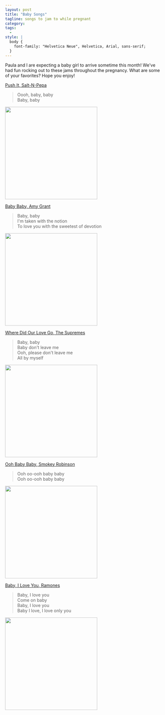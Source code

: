 ```yaml
---
layout: post
title: "Baby Songs"
tagline: songs to jam to while pregnant
category:
tags:
  -
style: |
  body {
    font-family: "Helvetica Neue", Helvetica, Arial, sans-serif;
  }
---
```


Paula and I are expecting a baby girl to arrive sometime this month! We've had fun rocking out to these jams throughout the pregnancy. What are some of your favorites? Hope you enjoy!

[Push It, Salt-N-Pepa](https://genius.com/Salt-n-pepa-push-it-lyrics)

>Oooh, baby, baby  
>Baby, baby  

<img src="https://t2.genius.com/unsafe/440x440/https%3A%2F%2Fimages.genius.com%2F4ef12d48c4a618a18e5f8467023ff9ec.600x600x1.jpg" width="300px">

[Baby Baby, Amy Grant](https://genius.com/Amy-grant-baby-baby-lyrics)

>Baby, baby  
>I'm taken with the notion  
>To love you with the sweetest of devotion  

<img src="https://t2.genius.com/unsafe/440x440/https%3A%2F%2Fimages.genius.com%2Faea23e6897a2918ff959148ba173aa6f.1000x1000x1.jpg" width="300px">

[Where Did Our Love Go, The Supremes](https://genius.com/The-supremes-where-did-our-love-go-lyrics)

>Baby, baby  
>Baby don't leave me  
>Ooh, please don't leave me  
>All by myself  

<img src="https://images.genius.com/a546b24484b7d104f3b4de521ea63b2f.180x182x1.png" width="300px">

[Ooh Baby Baby, Smokey Robinson](https://genius.com/Smokey-robinson-ooh-baby-baby-lyrics)

>Ooh oo-ooh baby baby  
>Ooh oo-ooh baby baby  

<img src="https://t2.genius.com/unsafe/440x0/https%3A%2F%2Fimages.genius.com%2F7f4ec5f42aa3aa6cf222d0505089432c.348x348x1.jpg" width="300px">

[Baby, I Love You, Ramones](https://genius.com/Ramones-baby-i-love-you-lyrics)

>Baby, I love you  
>Come on baby  
>Baby, I love you  
>Baby I love, I love only you  

<img src="https://t2.genius.com/unsafe/440x0/https%3A%2F%2Fimages.genius.com%2F5eb657106da20e9575ef253aaf41bb67.600x608x1.jpg" width="300px">
